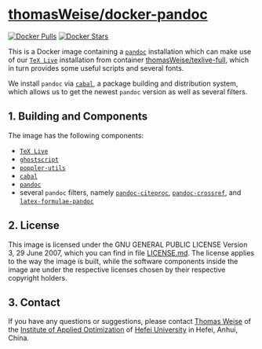 # [thomasWeise/docker-pandoc](http://hub.docker.com/r/thomasweise/docker-pandoc/)

[![Docker Pulls](http://img.shields.io/docker/pulls/thomasweise/docker-pandoc.svg)](http://hub.docker.com/r/thomasweise/docker-pandoc/)
[![Docker Stars](http://img.shields.io/docker/stars/thomasweise/docker-pandoc.svg)](http://hub.docker.com/r/thomasweise/docker-pandoc/)

This is a Docker image containing a [`pandoc`](http://pandoc.org/) installation which can make use of our [`TeX Live`](http://en.wikipedia.org/wiki/TeX_Live) installation from container [thomasWeise/texlive-full](http://hub.docker.com/r/thomasweise/docker-texlive-full/), which in turn provides some useful scripts and several fonts.

We install `pandoc` via [`cabal`](http://www.haskell.org/cabal/), a package building and distribution system, which allows us to get the newest `pandoc` version as well as several filters.

## 1. Building and Components

The image has the following components:

- [`TeX Live`](http://www.tug.org/texlive/)
- [`ghostscript`](http://ghostscript.com/)
- [`poppler-utils`](http://poppler.freedesktop.org/)
- [`cabal`](http://www.haskell.org/cabal/)
- [`pandoc`](http://pandoc.org/)
- several `pandoc` filters, namely [`pandoc-citeproc`](http://github.com/jgm/pandoc-citeproc), [`pandoc-crossref`](http://github.com/lierdakil/pandoc-crossref), and [`latex-formulae-pandoc`](http://github.com/liamoc/latex-formulae)

## 2. License

This image is licensed under the GNU GENERAL PUBLIC LICENSE Version 3, 29 June 2007, which you can find in file [LICENSE.md](http://github.com/thomasWeise/docker-texlive/blob/master/LICENSE.md). The license applies to the way the image is built, while the software components inside the image are under the respective licenses chosen by their respective copyright holders.

## 3. Contact

If you have any questions or suggestions, please contact [Thomas Weise](mailto:tweise@hfuu.edu.cn) of the [Institute of Applied Optimization](http://iao.hfuu.edu.cn) of [Hefei University](http://www.hfuu.edu.cn) in Hefei, Anhui, China.
